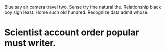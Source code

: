 Blue say air camera travel two. Sense try fine natural the.
Relationship black boy sign least. Home such old hundred. Recognize data admit whose.
# Scientist account order popular must writer.
